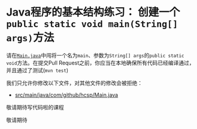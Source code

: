# Java程序的基本结构练习： 创建一个`public static void main(String[] args)`方法

请在[`Main.java`](https://github.com/hcsp/create-a-psvm-method/blob/master/src/main/java/com/github/hcsp/Main.java)中闯将一个名为`main`、参数为`String[] args`的`public static void`方法。在提交Pull Request之前，你应当在本地确保所有代码已经编译通过，并且通过了测试(`mvn test`)

我们只允许你修改以下文件，对其他文件的修改会被拒绝：
- [src/main/java/com/github/hcsp/Main.java](https://github.com/hcsp/create-a-psvm-method/blob/master/src/main/java/com/github/hcsp/Main.java)


敬请期待写代码啦的课程

敬请期待
